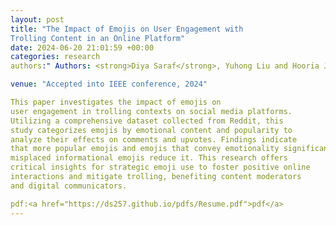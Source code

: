 ```yaml
---
layout: post
title: "The Impact of Emojis on User Engagement with
Trolling Content in an Online Platform"
date: 2024-06-20 21:01:59 +00:00
categories: research
authors:" Authors: <strong>Diya Saraf</strong>, Yuhong Liu and Hooria Jazaieri "

venue: "Accepted into IEEE conference, 2024"

This paper investigates the impact of emojis on
user engagement in trolling contexts on social media platforms.
Utilizing a comprehensive dataset collected from Reddit, this
study categorizes emojis by emotional content and popularity to
analyze their effects on comments and upvotes. Findings indicate
that more popular emojis and emojis that convey emotionality significantly enhance user engagement, while excessive or
misplaced informational emojis reduce it. This research offers
critical insights for strategic emoji use to foster positive online
interactions and mitigate trolling, benefiting content moderators
and digital communicators.

pdf:<a href="https://ds257.github.io/pdfs/Resume.pdf">pdf</a> 
---
```

